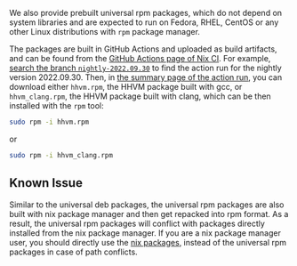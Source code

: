 We also provide prebuilt universal rpm packages, which do not depend on system libraries and are expected to run on Fedora, RHEL, CentOS or any other Linux distributions with `rpm` package manager.

The packages are built in GitHub Actions and uploaded as build artifacts, and can be found from the [GitHub Actions page of Nix CI](https://github.com/facebook/hhvm/actions/workflows/nix.yml). For example, [search the branch `nightly-2022.09.30`](https://github.com/facebook/hhvm/actions/workflows/nix.yml?query=branch%3Anightly-2022.09.30+event%3Apush) to find the action run for the nightly version 2022.09.30. Then, in [the summary page of the action run](https://github.com/facebook/hhvm/actions/runs/3155903519), you can download either `hhvm.rpm`, the HHVM package built with gcc, or `hhvm_clang.rpm`, the HHVM package built with clang, which can be then installed with the `rpm` tool:

``` bash
sudo rpm -i hhvm.rpm
```

or 

``` bash
sudo rpm -i hhvm_clang.rpm
```

## Known Issue

Similar to the universal deb packages, the universal rpm packages are also built with nix package manager and then get repacked into rpm format. As a result, the universal rpm packages will conflict with packages directly installed from the nix package manager. If you are a nix package manager user, you should directly use the [nix packages](./nix-packages.md), instead of the universal rpm packages in case of path conflicts.
